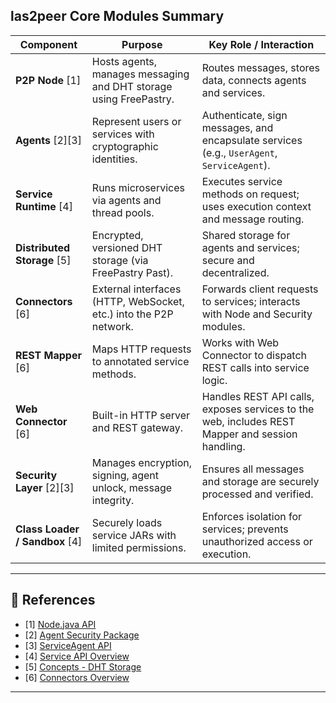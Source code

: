 

##  las2peer Core Modules Summary

| **Component**                   | **Purpose**                                                       | **Key Role / Interaction**                                                                      |
| ------------------------------- | ----------------------------------------------------------------- | ----------------------------------------------------------------------------------------------- |
| **P2P Node** \[1]               | Hosts agents, manages messaging and DHT storage using FreePastry. | Routes messages, stores data, connects agents and services.                                     |
| **Agents** \[2]\[3]             | Represent users or services with cryptographic identities.        | Authenticate, sign messages, and encapsulate services (e.g., `UserAgent`, `ServiceAgent`).      |
| **Service Runtime** \[4]        | Runs microservices via agents and thread pools.                   | Executes service methods on request; uses execution context and message routing.                |
| **Distributed Storage** \[5]    | Encrypted, versioned DHT storage (via FreePastry Past).           | Shared storage for agents and services; secure and decentralized.                               |
| **Connectors** \[6]             | External interfaces (HTTP, WebSocket, etc.) into the P2P network. | Forwards client requests to services; interacts with Node and Security modules.                 |
| **REST Mapper** \[6]            | Maps HTTP requests to annotated service methods.                  | Works with Web Connector to dispatch REST calls into service logic.                             |
| **Web Connector** \[6]          | Built-in HTTP server and REST gateway.                            | Handles REST API calls, exposes services to the web, includes REST Mapper and session handling. |
| **Security Layer** \[2]\[3]     | Manages encryption, signing, agent unlock, message integrity.     | Ensures all messages and storage are securely processed and verified.                           |
| **Class Loader / Sandbox** \[4] | Securely loads service JARs with limited permissions.             | Enforces isolation for services; prevents unauthorized access or execution.                     |

---

## 🔗 References

* \[1] [Node.java API](http://rwth-acis.github.io/las2peer/latest/core/i5/las2peer/p2p/Node.html)
* \[2] [Agent Security Package](http://rwth-acis.github.io/las2peer/latest/core/i5/las2peer/api/security/package-summary.html)
* \[3] [ServiceAgent API](http://rwth-acis.github.io/las2peer/latest/core/i5/las2peer/api/security/package-summary.html#:~:text=ServiceAgent)
* \[4] [Service API Overview](http://rwth-acis.github.io/las2peer/latest/core/i5/las2peer/api/package-summary.html)
* \[5] [Concepts - DHT Storage](https://github.com/rwth-acis/las2peer/wiki/Concepts-Overview#:~:text=Freepastry%20provides%20a%20key%20value)
* \[6] [Connectors Overview](https://github.com/rwth-acis/las2peer/wiki/Concepts-Overview#:~:text=Connector)

---

